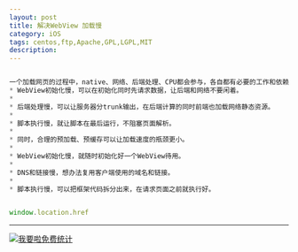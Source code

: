 ```yaml
---
layout: post
title: 解决WebView 加载慢
category: iOS
tags: centos,ftp,Apache,GPL,LGPL,MIT
description: 
---
```


```javascript

一个加载网页的过程中，native、网络、后端处理、CPU都会参与，各自都有必要的工作和依赖关系；让他们相互并行处理而不是相互阻塞才可以让网页加载更快：
* WebView初始化慢，可以在初始化同时先请求数据，让后端和网络不要闲着。
* 
* 后端处理慢，可以让服务器分trunk输出，在后端计算的同时前端也加载网络静态资源。
* 
* 脚本执行慢，就让脚本在最后运行，不阻塞页面解析。
* 
* 同时，合理的预加载、预缓存可以让加载速度的瓶颈更小。
* 
* WebView初始化慢，就随时初始化好一个WebView待用。
* 
* DNS和链接慢，想办法复用客户端使用的域名和链接。
* 
* 脚本执行慢，可以把框架代码拆分出来，在请求页面之前就执行好。


window.location.href


```



---


<script language="javascript" type="text/javascript" src="//js.users.51.la/19176892.js"></script>
<noscript><a href="//www.51.la/?19176892" target="_blank"><img alt="&#x6211;&#x8981;&#x5566;&#x514D;&#x8D39;&#x7EDF;&#x8BA1;" src="//img.users.51.la/19176892.asp" style="border:none" /></a></noscript>

